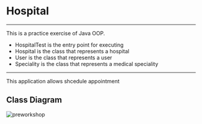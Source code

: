 # Hospital

------------------------------------------------------------------------
This is a practice exercise of Java OOP. 
- HospitalTest is the entry point for executing 
- Hospital is the class that represents a hospital
- User is the class that represents a user
- Speciality is the class that represents a medical speciality
------------------------------------------------------------------------

This application allows shcedule appointment

## Class Diagram

![preworkshop](https://user-images.githubusercontent.com/68924563/217394563-ecb06b44-c0da-41c2-a229-47994ba493fc.jpg)
